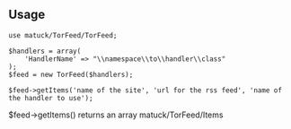 Usage
-----

```
use matuck/TorFeed/TorFeed;

$handlers = array(
    'HandlerName' => "\\namespace\\to\\handler\\class"
);
$feed = new TorFeed($handlers);

$feed->getItems('name of the site', 'url for the rss feed', 'name of the handler to use');
```

$feed->getItems() returns an array matuck/TorFeed/Items
